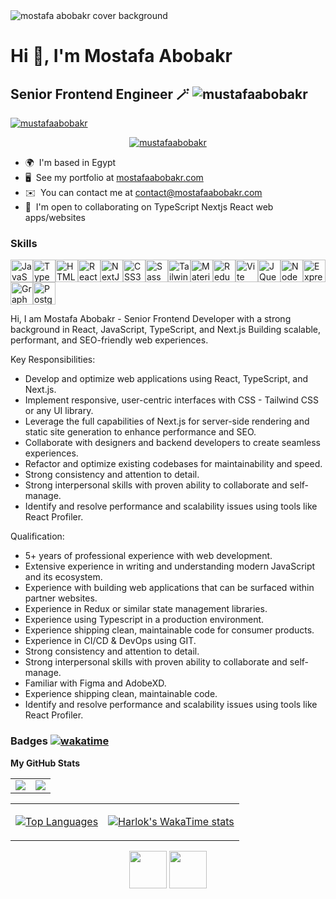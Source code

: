 
<img alt="mostafa abobakr cover background" src="https://github.com/mustafaabobakr/mustafaabobakr/assets/27288406/7760ff5a-b66c-4be5-b81b-49a6becb9ac8"  />

Hi 👋, I'm Mostafa Abobakr
================================

Senior Frontend Engineer 🪄 <img src="https://komarev.com/ghpvc/?username=mustafaabobakr&label=Profile%20views&color=0e75b6&style=flat" alt="mustafaabobakr" /> 
------------------

<p align="left"> 
 
 <a href="https://twitter.com/mustafaabobakr_" target="blank"><img src="https://img.shields.io/twitter/follow/mustafaabobakr_?logo=twitter&style=for-the-badge" alt="mustafaabobakr" /></a>
</p>


<p align="center"> <a href="https://github.com/ryo-ma/github-profile-trophy"><img src="https://github-profile-trophy.vercel.app/?username=mustafaabobakr" alt="mustafaabobakr" /></a> </p>



* 🌍  I'm based in Egypt
* 🖥️  See my portfolio at <a href="https://mostafaabobakr.com" target="blank">mostafaabobakr.com</a>
* ✉️  You can contact me at [contact@mostafaabobakr.com](mailto:contact@mostafaabobakr.com)
* 🤝  I'm open to collaborating on TypeScript Nextjs React web apps/websites

### Skills

<p align="left">
<a href="https://developer.mozilla.org/en-US/docs/Web/JavaScript" target="_blank" rel="noreferrer"><img src="https://raw.githubusercontent.com/danielcranney/readme-generator/main/public/icons/skills/javascript-dark.svg" width="36" height="36" alt="JavaScript" /></a><a href="https://www.typescriptlang.org/" target="_blank" rel="noreferrer"><img src="https://raw.githubusercontent.com/danielcranney/readme-generator/main/public/icons/skills/typescript-dark.svg" width="36" height="36" alt="TypeScript" /></a><a href="https://developer.mozilla.org/en-US/docs/Glossary/HTML5" target="_blank" rel="noreferrer"><img src="https://raw.githubusercontent.com/danielcranney/readme-generator/main/public/icons/skills/html5-dark.svg" width="36" height="36" alt="HTML5" /></a><a href="https://reactjs.org/" target="_blank" rel="noreferrer"><img src="https://raw.githubusercontent.com/danielcranney/readme-generator/main/public/icons/skills/react-dark.svg" width="36" height="36" alt="React" /></a><a href="https://nextjs.org/docs" target="_blank" rel="noreferrer"><img src="https://raw.githubusercontent.com/danielcranney/readme-generator/main/public/icons/skills/nextjs-dark.svg" width="36" height="36" alt="NextJs" /></a><a href="https://www.w3.org/TR/CSS/#css" target="_blank" rel="noreferrer"><img src="https://raw.githubusercontent.com/danielcranney/readme-generator/main/public/icons/skills/css3-dark.svg" width="36" height="36" alt="CSS3" /></a><a href="https://sass-lang.com/" target="_blank" rel="noreferrer"><img src="https://raw.githubusercontent.com/danielcranney/readme-generator/main/public/icons/skills/sass-dark.svg" width="36" height="36" alt="Sass" /></a><a href="https://tailwindcss.com/" target="_blank" rel="noreferrer"><img src="https://raw.githubusercontent.com/danielcranney/readme-generator/main/public/icons/skills/tailwindcss-dark.svg" width="36" height="36" alt="TailwindCSS" /></a><a href="https://mui.com/" target="_blank" rel="noreferrer"><img src="https://raw.githubusercontent.com/danielcranney/readme-generator/main/public/icons/skills/materialui-dark.svg" width="36" height="36" alt="Material UI" /></a><a href="https://redux.js.org/" target="_blank" rel="noreferrer"><img src="https://raw.githubusercontent.com/danielcranney/readme-generator/main/public/icons/skills/redux-dark.svg" width="36" height="36" alt="Redux" /></a><a href="https://vitejs.dev/" target="_blank" rel="noreferrer"><img src="https://raw.githubusercontent.com/danielcranney/readme-generator/main/public/icons/skills/vite-dark.svg" width="36" height="36" alt="Vite" /></a><a href="https://jquery.com/" target="_blank" rel="noreferrer"><img src="https://raw.githubusercontent.com/danielcranney/readme-generator/main/public/icons/skills/jquery-dark.svg" width="36" height="36" alt="JQuery" /></a><a href="https://nodejs.org/en/" target="_blank" rel="noreferrer"><img src="https://raw.githubusercontent.com/danielcranney/readme-generator/main/public/icons/skills/nodejs-dark.svg" width="36" height="36" alt="NodeJS" /></a><a href="https://expressjs.com/" target="_blank" rel="noreferrer"><img src="https://raw.githubusercontent.com/danielcranney/readme-generator/main/public/icons/skills/express-dark.svg" width="36" height="36" alt="Express" /></a><a href="https://graphql.org/" target="_blank" rel="noreferrer"><img src="https://raw.githubusercontent.com/danielcranney/readme-generator/main/public/icons/skills/graphql-dark.svg" width="36" height="36" alt="GraphQL" /></a><a href="https://www.postgresql.org/" target="_blank" rel="noreferrer"><img src="https://raw.githubusercontent.com/danielcranney/readme-generator/main/public/icons/skills/postgresql-dark.svg" width="36" height="36" alt="PostgreSQL" /></a>
</p>

Hi,
I am Mostafa Abobakr - Senior Frontend Developer
with a strong background in React, JavaScript, TypeScript, and Next.js
Building scalable, performant, and SEO-friendly web experiences.

Key Responsibilities:
- Develop and optimize web applications using React, TypeScript, and Next.js.
- Implement responsive, user-centric interfaces with CSS - Tailwind CSS or any UI library.
- Leverage the full capabilities of Next.js for server-side rendering and static site generation to enhance performance and SEO.
- Collaborate with designers and backend developers to create seamless experiences.
- Refactor and optimize existing codebases for maintainability and speed.
- Strong consistency and attention to detail.
- Strong interpersonal skills with proven ability to collaborate and self-manage.
- Identify and resolve performance and scalability issues using tools like React Profiler.

Qualification:
- 5+ years of professional experience with web development.
- Extensive experience in writing and understanding modern JavaScript and its ecosystem.
- Experience with building web applications that can be surfaced within partner websites.
- Experience in Redux or similar state management libraries.
- Experience using Typescript in a production environment.
- Experience shipping clean, maintainable code for consumer products.
- Experience in CI/CD & DevOps using GIT.
- Strong consistency and attention to detail.
- Strong interpersonal skills with proven ability to collaborate and self-manage.
- Familiar with Figma and AdobeXD.
- Experience shipping clean, maintainable code.
- Identify and resolve performance and scalability issues using tools like React Profiler.


### Badges    [![wakatime](https://wakatime.com/badge/user/0b203570-b9bc-446f-adef-a71e81cbaf55.svg)](https://wakatime.com/@0b203570-b9bc-446f-adef-a71e81cbaf55)

<b>My GitHub Stats</b>

<table>
 <tr>
  <td>

   <picture>
  <source
    srcset="https://github-readme-stats.vercel.app/api?username=mustafaabobakr&show_icons=true&theme=dark&rank_icon=github&hide_border=true"
    media="(prefers-color-scheme: dark)"
  />
  <source
    srcset="https://github-readme-stats.vercel.app/api?username=mustafaabobakr&show_icons=true&rank_icon=github&hide_border=true"
    media="(prefers-color-scheme: light), (prefers-color-scheme: no-preference)"
  />
  <img src="https://github-readme-stats.vercel.app/api?username=mustafaabobakr&show_icons=true&rank_icon=github&hide_border=true" />
</picture>

  </td>
  <td>
    <a href="http://www.github.com/mustafaabobakr"><img src="https://github-readme-streak-stats.herokuapp.com/?user=mustafaabobakr&stroke=ffffff&background=1c1917&ring=a855f7&fire=a855f7&currStreakNum=ffffff&currStreakLabel=a855f7&sideNums=ffffff&sideLabels=ffffff&dates=ffffff&hide_border=true" /></a>
  </td>
 </tr>
</table>

<table>
 <tr>
  <td>
<a href="https://github.com/mustafaabobakr" align="left"><img src="https://github-readme-stats.vercel.app/api/top-langs/?username=mustafaabobakr&langs_count=10&title_color=a855f7&text_color=ffffff&icon_color=64748b&bg_color=1c1917&hide_border=true&locale=en&custom_title=Top%20%Languages" alt="Top Languages" /></a>



  </td>
  <td>
   
[![Harlok's WakaTime stats](https://github-readme-stats.vercel.app/api/wakatime?username=mostafaabobakr&langs_count=20&layout=compact)](https://github.com/anuraghazra/github-readme-stats)

  </td>
 </tr>
</table>




<p align="center">
  <a href="https://www.linkedin.com/in/mostafaabobakr" target="_blank" rel="noreferrer"><img src="https://raw.githubusercontent.com/danielcranney/readme-generator/main/public/icons/socials/linkedin-dark.svg" width="60" height="60" /></a>
  <a href="https://www.twitter.com/mustafaAbobakr_" target="_blank" rel="noreferrer"><img src="https://raw.githubusercontent.com/danielcranney/readme-generator/main/public/icons/socials/twitter-dark.svg" width="60" height="60" /></a>
</p>
